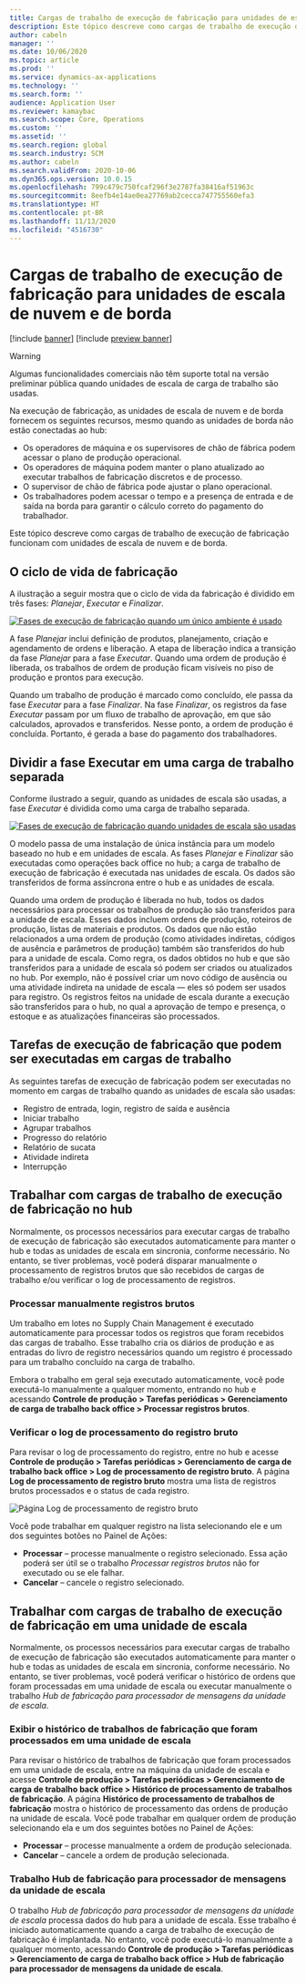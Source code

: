 ```yaml
---
title: Cargas de trabalho de execução de fabricação para unidades de escala de nuvem e de borda
description: Este tópico descreve como cargas de trabalho de execução de fabricação funcionam com unidades de escala de nuvem e de borda.
author: cabeln
manager: ''
ms.date: 10/06/2020
ms.topic: article
ms.prod: ''
ms.service: dynamics-ax-applications
ms.technology: ''
ms.search.form: ''
audience: Application User
ms.reviewer: kamaybac
ms.search.scope: Core, Operations
ms.custom: ''
ms.assetid: ''
ms.search.region: global
ms.search.industry: SCM
ms.author: cabeln
ms.search.validFrom: 2020-10-06
ms.dyn365.ops.version: 10.0.15
ms.openlocfilehash: 799c479c750fcaf296f3e2787fa38416af51963c
ms.sourcegitcommit: 8eefb4e14ae0ea27769ab2cecca747755560efa3
ms.translationtype: HT
ms.contentlocale: pt-BR
ms.lasthandoff: 11/13/2020
ms.locfileid: "4516730"
---
```

# <a name="manufacturing-execution-workloads-for-cloud-and-edge-scale-units"></a>Cargas de trabalho de execução de fabricação para unidades de escala de nuvem e de borda

[!include [banner](../includes/banner.md)]
[!include [preview banner](../includes/preview-banner.md)]

> [!WARNING]
> Algumas funcionalidades comerciais não têm suporte total na versão preliminar pública quando unidades de escala de carga de trabalho são usadas.

Na execução de fabricação, as unidades de escala de nuvem e de borda fornecem os seguintes recursos, mesmo quando as unidades de borda não estão conectadas ao hub:

- Os operadores de máquina e os supervisores de chão de fábrica podem acessar o plano de produção operacional.
- Os operadores de máquina podem manter o plano atualizado ao executar trabalhos de fabricação discretos e de processo.
- O supervisor de chão de fábrica pode ajustar o plano operacional.
- Os trabalhadores podem acessar o tempo e a presença de entrada e de saída na borda para garantir o cálculo correto do pagamento do trabalhador.

Este tópico descreve como cargas de trabalho de execução de fabricação funcionam com unidades de escala de nuvem e de borda.

## <a name="the-manufacturing-lifecycle"></a>O ciclo de vida de fabricação

A ilustração a seguir mostra que o ciclo de vida da fabricação é dividido em três fases: *Planejar*, *Executar* e *Finalizar*.

[![Fases de execução de fabricação quando um único ambiente é usado](media/mes-phases.png "Fases de execução de fabricação quando um único ambiente é usado")](media/mes-phases-large.png)

A fase _Planejar_ inclui definição de produtos, planejamento, criação e agendamento de ordens e liberação. A etapa de liberação indica a transição da fase _Planejar_ para a fase _Executar_. Quando uma ordem de produção é liberada, os trabalhos de ordem de produção ficam visíveis no piso de produção e prontos para execução.

Quando um trabalho de produção é marcado como concluído, ele passa da fase _Executar_ para a fase _Finalizar_. Na fase _Finalizar_, os registros da fase *Executar* passam por um fluxo de trabalho de aprovação, em que são calculados, aprovados e transferidos. Nesse ponto, a ordem de produção é concluída. Portanto, é gerada a base do pagamento dos trabalhadores.

## <a name="splitting-the-execute-phase-into-a-separate-workload"></a>Dividir a fase Executar em uma carga de trabalho separada

Conforme ilustrado a seguir, quando as unidades de escala são usadas, a fase _Executar_ é dividida como uma carga de trabalho separada.

[![Fases de execução de fabricação quando unidades de escala são usadas](media/mes-phases-workloads.png "Fases de execução de fabricação quando unidades de escala são usadas")](media/mes-phases-workloads-large.png)

O modelo passa de uma instalação de única instância para um modelo baseado no hub e em unidades de escala. As fases _Planejar_ e _Finalizar_ são executadas como operações back office no hub; a carga de trabalho de execução de fabricação é executada nas unidades de escala. Os dados são transferidos de forma assíncrona entre o hub e as unidades de escala.

Quando uma ordem de produção é liberada no hub, todos os dados necessários para processar os trabalhos de produção são transferidos para a unidade de escala. Esses dados incluem ordens de produção, roteiros de produção, listas de materiais e produtos. Os dados que não estão relacionados a uma ordem de produção (como atividades indiretas, códigos de ausência e parâmetros de produção) também são transferidos do hub para a unidade de escala. Como regra, os dados obtidos no hub e que são transferidos para a unidade de escala só podem ser criados ou atualizados no hub. Por exemplo, não é possível criar um novo código de ausência ou uma atividade indireta na unidade de escala &mdash; eles só podem ser usados para registro. Os registros feitos na unidade de escala durante a execução são transferidos para o hub, no qual a aprovação de tempo e presença, o estoque e as atualizações financeiras são processados.

## <a name="manufacturing-execution-tasks-that-can-be-run-on-workloads"></a>Tarefas de execução de fabricação que podem ser executadas em cargas de trabalho

As seguintes tarefas de execução de fabricação podem ser executadas no momento em cargas de trabalho quando as unidades de escala são usadas:

- Registro de entrada, login, registro de saída e ausência
- Iniciar trabalho
- Agrupar trabalhos
- Progresso do relatório
- Relatório de sucata
- Atividade indireta
- Interrupção

## <a name="working-with-manufacturing-execution-workloads-on-the-hub"></a>Trabalhar com cargas de trabalho de execução de fabricação no hub

Normalmente, os processos necessários para executar cargas de trabalho de execução de fabricação são executados automaticamente para manter o hub e todas as unidades de escala em sincronia, conforme necessário. No entanto, se tiver problemas, você poderá disparar manualmente o processamento de registros brutos que são recebidos de cargas de trabalho e/ou verificar o log de processamento de registros.

### <a name="manually-process-raw-registrations"></a>Processar manualmente registros brutos

Um trabalho em lotes no Supply Chain Management é executado automaticamente para processar todos os registros que foram recebidos das cargas de trabalho. Esse trabalho cria os diários de produção e as entradas do livro de registro necessários quando um registro é processado para um trabalho concluído na carga de trabalho.

Embora o trabalho em geral seja executado automaticamente, você pode executá-lo manualmente a qualquer momento, entrando no hub e acessando **Controle de produção \> Tarefas periódicas \> Gerenciamento de carga de trabalho back office \> Processar registros brutos**.

### <a name="check-the-raw-registration-processing-log"></a>Verificar o log de processamento do registro bruto

Para revisar o log de processamento do registro, entre no hub e acesse **Controle de produção \> Tarefas periódicas \> Gerenciamento de carga de trabalho back office \> Log de processamento de registro bruto**. A página **Log de processamento de registro bruto** mostra uma lista de registros brutos processados e o status de cada registro.

![Página Log de processamento de registro bruto](media/mes-processing-log.png "Página Log de processamento de registro bruto")

Você pode trabalhar em qualquer registro na lista selecionando ele e um dos seguintes botões no Painel de Ações:

- **Processar** – processe manualmente o registro selecionado. Essa ação poderá ser útil se o trabalho _Processar registros brutos_ não for executado ou se ele falhar.
- **Cancelar** – cancele o registro selecionado.

## <a name="working-with-manufacturing-execution-workloads-on-a-scale-unit"></a>Trabalhar com cargas de trabalho de execução de fabricação em uma unidade de escala

Normalmente, os processos necessários para executar cargas de trabalho de execução de fabricação são executados automaticamente para manter o hub e todas as unidades de escala em sincronia, conforme necessário. No entanto, se tiver problemas, você poderá verificar o histórico de ordens que foram processadas em uma unidade de escala ou executar manualmente o trabalho _Hub de fabricação para processador de mensagens da unidade de escala_.

### <a name="view-the-history-of-manufacturing-jobs-that-have-been-processed-on-a-scale-unit"></a>Exibir o histórico de trabalhos de fabricação que foram processados em uma unidade de escala

Para revisar o histórico de trabalhos de fabricação que foram processados em uma unidade de escala, entre na máquina da unidade de escala e acesse **Controle de produção \> Tarefas periódicas \> Gerenciamento de carga de trabalho back office \> Histórico de processamento de trabalhos de fabricação**. A página **Histórico de processamento de trabalhos de fabricação** mostra o histórico de processamento das ordens de produção na unidade de escala. Você pode trabalhar em qualquer ordem de produção selecionando ela e um dos seguintes botões no Painel de Ações:

- **Processar** – processe manualmente a ordem de produção selecionada.
- **Cancelar** – cancele a ordem de produção selecionada.

### <a name="manufacturing-hub-to-scale-unit-message-processor-job"></a>Trabalho Hub de fabricação para processador de mensagens da unidade de escala

O trabalho _Hub de fabricação para processador de mensagens da unidade de escala_ processa dados do hub para a unidade de escala. Esse trabalho é iniciado automaticamente quando a carga de trabalho de execução de fabricação é implantada. No entanto, você pode executá-lo manualmente a qualquer momento, acessando **Controle de produção \> Tarefas periódicas \> Gerenciamento de carga de trabalho back office \> Hub de fabricação para processador de mensagens da unidade de escala**.
